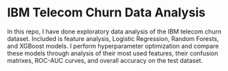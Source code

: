 # IBM Telecom Churn Data Analysis
In this repo, I have done exploratory data analysis of the IBM telecom churn dataset.  Included is feature analysis, Logistic Regression, Random Forests, and XGBoost models.  I perform hyperparameter optimization and compare these models through analysis of their most used features, their confusion matrixes, ROC-AUC curves, and overall accuracy on the test dataset.
